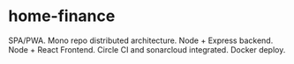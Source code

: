 # home-finance
SPA/PWA. Mono repo distributed architecture. Node + Express backend. Node + React Frontend. Circle CI and sonarcloud integrated. Docker deploy.
